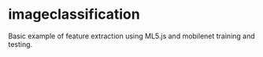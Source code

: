 # imageclassification
Basic example of feature extraction using ML5.js and mobilenet training and testing.
